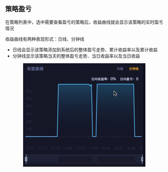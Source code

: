 ## 策略盈亏

在策略列表中，选中需要查看盈亏的策略后，收益曲线就会显示该策略的实时盈亏情况

收益曲线有两种表现形式：日线、分钟线

- 日线会显示该策略添加到系统后的整体盈亏走势、累计收益率以及累计收益
- 分钟线显示该策略当天的整体盈亏走势、当日收益率以及当日收益

<div align=center><img src="/images/acc_PNL.gif">

